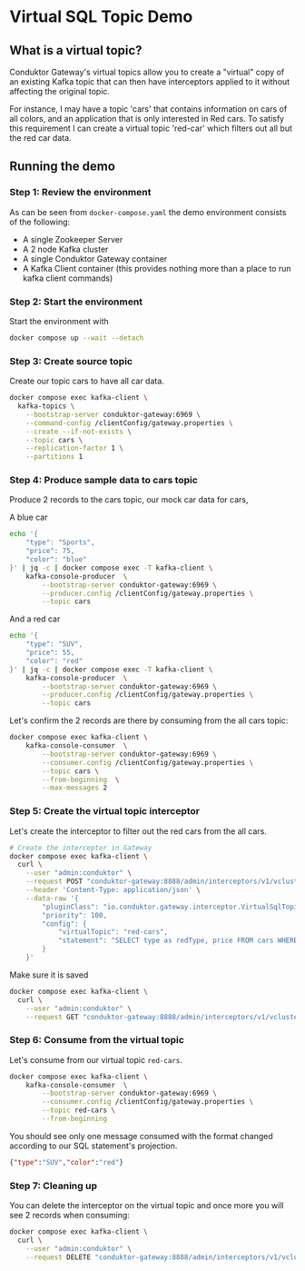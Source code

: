 # Virtual SQL Topic Demo

## What is a virtual topic?

Conduktor Gateway's virtual topics allow you to create a "virtual" copy of an existing Kafka topic that can then 
have interceptors applied to it without affecting the original topic. 

For instance, I may have a topic 'cars' that contains information on cars of all colors, and an application that is only 
interested in Red cars. To satisfy this requirement I can create a virtual topic 'red-car' which filters out all but the red car data.

## Running the demo

### Step 1: Review the environment

As can be seen from `docker-compose.yaml` the demo environment consists of the following:

* A single Zookeeper Server
* A 2 node Kafka cluster
* A single Conduktor Gateway container
* A Kafka Client container (this provides nothing more than a place to run kafka client commands)

### Step 2: Start the environment

Start the environment with

```bash
docker compose up --wait --detach
```

### Step 3: Create source topic

Create our topic cars to have all car data.

```bash
docker compose exec kafka-client \
  kafka-topics \
    --bootstrap-server conduktor-gateway:6969 \
    --command-config /clientConfig/gateway.properties \
    --create --if-not-exists \
    --topic cars \
    --replication-factor 1 \
    --partitions 1
```

### Step 4: Produce sample data to cars topic

Produce 2 records to the cars topic, our mock car data for cars, 

A blue car

```bash
echo '{ 
    "type": "Sports",
    "price": 75,
    "color": "blue" 
}' | jq -c | docker compose exec -T kafka-client \
    kafka-console-producer  \
        --bootstrap-server conduktor-gateway:6969 \
        --producer.config /clientConfig/gateway.properties \
        --topic cars
```

And a red car

```bash
echo '{ 
    "type": "SUV",
    "price": 55,
    "color": "red" 
}' | jq -c | docker compose exec -T kafka-client \
    kafka-console-producer  \
        --bootstrap-server conduktor-gateway:6969 \
        --producer.config /clientConfig/gateway.properties \
        --topic cars
```

Let's confirm the 2 records are there by consuming from the all cars topic:

```bash
docker compose exec kafka-client \
    kafka-console-consumer  \
        --bootstrap-server conduktor-gateway:6969 \
        --consumer.config /clientConfig/gateway.properties \
        --topic cars \
        --from-beginning  \
        --max-messages 2
```

### Step 5: Create the virtual topic interceptor
Let's create the interceptor to filter out the red cars from the all cars.

```bash
# Create the interceptor in Gateway
docker compose exec kafka-client \
  curl \
    --user "admin:conduktor" \
    --request POST "conduktor-gateway:8888/admin/interceptors/v1/vcluster/someCluster/interceptor/red-cars-virtual-topic" \
    --header 'Content-Type: application/json' \
    --data-raw '{
        "pluginClass": "io.conduktor.gateway.interceptor.VirtualSqlTopicPlugin",
        "priority": 100,
        "config": {
            "virtualTopic": "red-cars",
            "statement": "SELECT type as redType, price FROM cars WHERE color = '"'red'"'"
        }
    }'
```

Make sure it is saved

```bash
docker compose exec kafka-client \
  curl \
    --user "admin:conduktor" \
    --request GET "conduktor-gateway:8888/admin/interceptors/v1/vcluster/someCluster/interceptor/red-cars-virtual-topic" | jq
```


### Step 6: Consume from the virtual topic

Let's consume from our virtual topic `red-cars`.

```bash
docker compose exec kafka-client \
    kafka-console-consumer  \
        --bootstrap-server conduktor-gateway:6969 \
        --consumer.config /clientConfig/gateway.properties \
        --topic red-cars \
        --from-beginning  
```

You should see only one message consumed with the format changed according to our SQL statement's projection.

```json
{"type":"SUV","color":"red"}

```

### Step 7: Cleaning up

You can delete the interceptor on the virtual topic and once more you will see 2 records when consuming:

```bash
docker compose exec kafka-client \
  curl \
    --user "admin:conduktor" \
    --request DELETE "conduktor-gateway:8888/admin/interceptors/v1/vcluster/someCluster/interceptor/red-cars-virtual-topic"
```